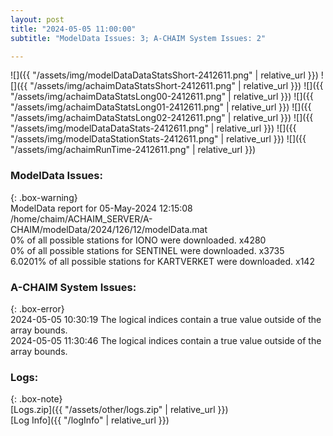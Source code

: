 ```yaml
---
layout: post
title: "2024-05-05 11:00:00"
subtitle: "ModelData Issues: 3; A-CHAIM System Issues: 2"

---
```


![]({{ "/assets/img/modelDataDataStatsShort-2412611.png" | relative_url }})
![]({{ "/assets/img/achaimDataStatsShort-2412611.png" | relative_url }})
![]({{ "/assets/img/achaimDataStatsLong00-2412611.png" | relative_url }})
![]({{ "/assets/img/achaimDataStatsLong01-2412611.png" | relative_url }})
![]({{ "/assets/img/achaimDataStatsLong02-2412611.png" | relative_url }})
![]({{ "/assets/img/modelDataDataStats-2412611.png" | relative_url }})
![]({{ "/assets/img/modelDataStationStats-2412611.png" | relative_url }})
![]({{ "/assets/img/achaimRunTime-2412611.png" | relative_url }})


### ModelData Issues:  
  
{: .box-warning}  
 ModelData report for 05-May-2024 12:15:08   
 /home/chaim/ACHAIM_SERVER/A-CHAIM/modelData/2024/126/12/modelData.mat   
 0% of all possible stations for IONO were downloaded. x4280   
 0% of all possible stations for SENTINEL were downloaded. x3735   
 6.0201% of all possible stations for KARTVERKET were downloaded. x142   
  
### A-CHAIM System Issues:  
  
{: .box-error}  
2024-05-05 10:30:19 The logical indices contain a true value outside of the array bounds.  
2024-05-05 11:30:46 The logical indices contain a true value outside of the array bounds.  

### Logs:  
  
{: .box-note}  
[Logs.zip]({{ "/assets/other/logs.zip" | relative_url }})  
[Log Info]({{ "/logInfo" | relative_url }})  
